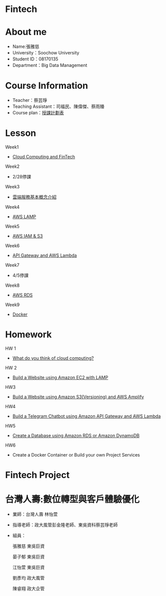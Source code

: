 # Fintech
# About me
* Name:張雅慈
* University：Soochow University
* Student ID：08170135
* Department：Big Data Management

# Course Information
* Teacher：蔡芸琤 
* Teaching Assistant：司福民、陳偉傑、蔡雨臻
* Course plan：[授課計劃表](http://doc.sys.scu.edu.tw/teachplanHtml/1092/1092BDM21301.html)

# Lesson

Week1
* [Cloud Computing and FinTech](https://docs.google.com/presentation/d/e/2PACX-1vQQ4-146uvQCZn9VjZKTZM2P_svSrkrzvVN2dlKmXVK3IlqYWTTmBfaG1unOBZ65gOuVyac4c__RIj2/pub?start=false&loop=false&delayms=3000&fbclid=IwAR3B47fq5aXUh_oa6KUf2rF3MyEMeNgh7AU6a_uF2i1gYdL40TOSx06EHtM&slide=id.gbde736d55e_0_107)

Week2
* 2/28停課

Week3
* [雲端服務基本概念介紹](https://drive.google.com/file/d/1UYbm03ehUAsKlICvyp1P4I0PZ_g8vlCv/view)

Week4
* [AWS LAMP](https://drive.google.com/file/d/1ysolgVFlpZTMhIPXL7sbdnSzjG5XUicN/view)

Week5
* [AWS IAM & S3](https://drive.google.com/file/d/1zTAF-32yebhsIAqjfyM30cjMKl9lvbf-/view)

Week6
* [API Gateway and AWS Lambda](https://drive.google.com/file/d/1-AsnJmAldi_-gPnxdQcyBifScMmR_IBk/view)

Week7
* 4/5停課

Week8
* [AWS RDS](https://drive.google.com/file/d/1-Tt21ovueEePMO75VcPnuZADbrIcL4jH/view)

Week9
* [Docker](https://www.notion.so/Docker-5cc2ffdbebd44dc1ab46ab1dfc31ebeb)

# Homework
HW 1
* [What do you think of cloud computing?](https://github.com/zyaci/Fintech/tree/main/HW1)

HW 2
* [Build a Website using Amazon EC2 with LAMP](https://youtu.be/KUzMuf6NqfM)

HW3
* [Build a Website using Amazon S3(Versioning) and AWS Amplify](https://youtu.be/g8PVSPg7LTE)

HW4
* [Build a Telegram Chatbot using Amazon API Gateway and AWS Lambda](https://youtu.be/vqxqQuF-IvA)

HW5
* [Create a Database using Amazon RDS or Amazon DynamoDB](https://youtu.be/JhK4Vv5_1dU)

HW6
* Create a Docker Container or Build your own Project Services

# Fintech Project
# 台灣人壽:數位轉型與客戶體驗優化

* 業師：台灣人壽 林怡萱
* 指導老師：政大風管彭金隆老師、東吳資科蔡芸琤老師
* 組員：

    張雅慈 東吳巨資

    晏子郁 東吳巨資

    江怡萱 東吳巨資

    劉彥均 政大風管

    陳睿翔 政大企管

